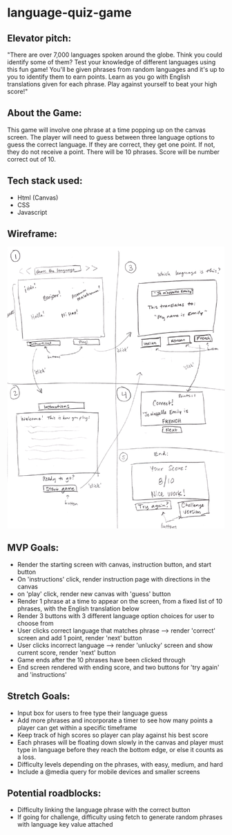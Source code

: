 # language-quiz-game

## Elevator pitch:

"There are over 7,000 languages spoken around the globe. Think you could identify some of them? Test your knowledge of different languages using this fun game! You'll be given phrases from random languages and it's up to you to identify them to earn points. Learn as you go with English translations given for each phrase. Play against yourself to beat your high score!"

## About the Game:

This game will involve one phrase at a time popping up on the canvas screen. The player will need to guess between three language options to guess the correct language. If they are correct, they get one point. If not, they do not receive a point. There will be 10 phrases. Score will be number correct out of 10.

## Tech stack used:

- Html (Canvas)
- CSS
- Javascript

## Wireframe:
<!-- local image -->
![Wireframe](./images/wireframe1201.png)

## MVP Goals:
- Render the starting screen with canvas, instruction button, and start button
- On 'instructions' click, render instruction page with directions in the canvas
- on 'play' click, render new canvas with 'guess' button
- Render 1 phrase at a time to appear on the screen, from a fixed list of 10 phrases, with the English translation below
- Render 3 buttons with 3 different language option choices for user to choose from
- User clicks correct language that matches phrase --> render 'correct' screen and add 1 point, render 'next' button
- User clicks incorrect language --> render 'unlucky' screen and show current score, render 'next' button
- Game ends after the 10 phrases have been clicked through
- End screen rendered with ending score, and two buttons for 'try again' and 'instructions'


## Stretch Goals:
- Input box for users to free type their language guess
- Add more phrases and incorporate a timer to see how many points a player can get within a specific timeframe
- Keep track of high scores so player can play against his best score
- Each phrases will be floating down slowly in the canvas and player must type in language before they reach the bottom edge, or else it counts as a loss.
- Difficulty levels depending on the phrases, with easy, medium, and hard
- Include a @media query for mobile devices and smaller screens

## Potential roadblocks:
- Difficulty linking the language phrase with the correct button
- If going for challenge, difficulty using fetch to generate random phrases with language key value attached
